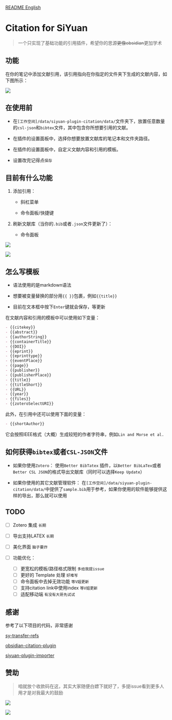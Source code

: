 [README English](https://github.com/WingDr/siyuan-plugin-citation/blob/main/README.md)

# Citation for SiYuan

> 一个只实现了基础功能的引用插件，希望你的思源~~更像obsidian~~更加学术



## 功能

在你的笔记中添加文献引用，该引用指向在你指定的文件夹下生成的文献内容，如下图所示：

![](./preview.png)

## 在使用前

- 在`[工作空间]/data/siyuan-plugin-citation/data/`文件夹下，放置任意数量的`csl-json`和`bibtex`文件，其中包含你所想要引用的文献。

- 在插件的设置面板中，选择你想要放置文献库的笔记本和文件夹路径。

- 在插件的设置面板中，自定义文献内容和引用的模板。

- 设置改完记得点`保存`

## 目前有什么功能

1. 添加引用：
   
   - 斜杠菜单
   
   - 命令面板/快捷键

2. 刷新文献库（当你的`.bib`或者`.json`文件更新了）：
   
   - 命令面板

![](./assets/protyleslash.png)

![](./assets/searchpanel.png)

## 怎么写模板

- 语法使用的是markdown语法

- 想要被变量替换的部分用`{{ }}`包裹，例如`{{title}}`

- 目前在文本框中按下`Enter`键就会保存，等更新

在文献内容和引用的模板中可以使用如下变量：

```markdown
- {{citekey}}
- {{abstract}}
- {{authorString}}
- {{containerTitle}}
- {{DOI}}
- {{eprint}}
- {{eprinttype}}
- {{eventPlace}}
- {{page}}
- {{publisher}}
- {{publisherPlace}}
- {{title}}
- {{titleShort}}
- {{URL}}
- {{year}}
- {{files}}
- {{zoteroSelectURI}}
```

此外，在引用中还可以使用下面的变量：

```markdown
- {{shortAuthor}}
```

它会按照IEEE格式（大概）生成较短的作者字符串，例如`Lin and Morse et al.`

## 如何获得`bibtex`或者`CSL-JSON`文件

- 如果你使用`Zotero`：
  使用`Better BibTatex` 插件，以`Better BibLaTex`或者`Better CSL JSON`的格式导出文献库（同时可以选择`Keep Update`）

- 如果你使用的其它文献管理软件：
  在`[工作空间]/data/siyuan-plugin-citation/data/`中提供了`sample.bib`用于参考，如果你使用的软件能够提供这样的导出，那么就可以使用

## TODO

- [ ] Zotero 集成 `长期`

- [ ] 导出支持LATEX `长期`

- [ ] 美化界面 `脑子要炸`

- [ ] 功能优化：
  
  - [ ] 更宽松的模板/路径格式限制 `多给我提issue`
  - [ ] 更好的 Template 处理 `好难写`
  - [ ] 命令面板中去掉无效功能 `等V姐更新`
  - [ ] 支持citation link中使用index `等V姐更新`
  - [ ] 适配移动端 `有没有大哥先试试`

## 感谢

参考了以下项目的代码，非常感谢

[sy-transfer-refs](https://github.com/frostime/sy-transfer-refs)

[obsidian-citation-plugin](https://github.com/hans/obsidian-citation-plugin)

[siyuan-plugin-importer](https://github.com/terwer/siyuan-plugin-importer)

## 赞助

> 咱就放个收款码在这，其实大家随便白嫖下就好了，多提issue看到更多人用才是对我最大的鼓励

![](./assets/weixin.jpg)

![](./assets/alipay.jpg)
